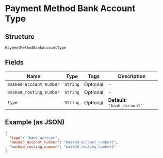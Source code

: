 
# Payment Method Bank Account Type

## Structure

`PaymentMethodBankAccountType`

## Fields

| Name | Type | Tags | Description |
|  --- | --- | --- | --- |
| `masked_account_number` | `String` | Optional | - |
| `masked_routing_number` | `String` | Optional | - |
| `type` | `String` | Optional | **Default**: `'bank_account'` |

## Example (as JSON)

```json
{
  "type": "bank_account",
  "masked_account_number": "masked_account_number2",
  "masked_routing_number": "masked_routing_number2"
}
```

